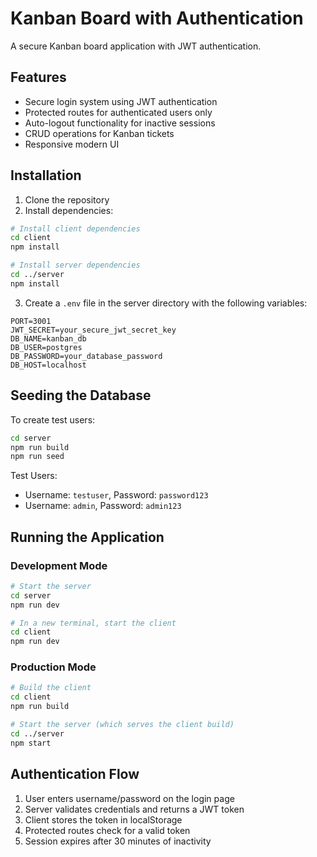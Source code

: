 # Kanban Board with Authentication

A secure Kanban board application with JWT authentication.

## Features

- Secure login system using JWT authentication
- Protected routes for authenticated users only
- Auto-logout functionality for inactive sessions
- CRUD operations for Kanban tickets
- Responsive modern UI

## Installation

1. Clone the repository
2. Install dependencies:

```bash
# Install client dependencies
cd client
npm install

# Install server dependencies
cd ../server
npm install
```

3. Create a `.env` file in the server directory with the following variables:
```
PORT=3001
JWT_SECRET=your_secure_jwt_secret_key
DB_NAME=kanban_db
DB_USER=postgres
DB_PASSWORD=your_database_password
DB_HOST=localhost
```

## Seeding the Database

To create test users:

```bash
cd server
npm run build
npm run seed
```

Test Users:
- Username: `testuser`, Password: `password123`
- Username: `admin`, Password: `admin123`

## Running the Application

### Development Mode

```bash
# Start the server
cd server
npm run dev

# In a new terminal, start the client
cd client
npm run dev
```

### Production Mode

```bash
# Build the client
cd client
npm run build

# Start the server (which serves the client build)
cd ../server
npm start
```

## Authentication Flow

1. User enters username/password on the login page
2. Server validates credentials and returns a JWT token
3. Client stores the token in localStorage
4. Protected routes check for a valid token
5. Session expires after 30 minutes of inactivity